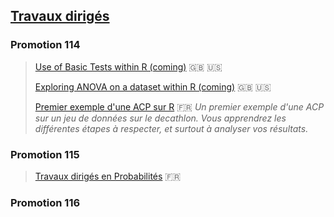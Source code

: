 ## [Travaux dirigés](./td-s.md)

### Promotion 114

> [Use of Basic Tests within R (coming)]() &#x1f1ec;&#x1f1e7; &#x1f1fa;&#x1f1f8;
>
> [Exploring ANOVA on a dataset within R (coming)]() &#x1f1ec;&#x1f1e7; &#x1f1fa;&#x1f1f8;
>
> [Premier exemple d'une ACP sur R](./td-lab/acp-ex-r.html) &#x1f1eb;&#x1f1f7;
> *Un premier exemple d'une ACP sur un jeu de données sur le decathlon. Vous apprendrez les différentes étapes à respecter, et surtout à analyser vos résultats.*

### Promotion 115

> [Travaux dirigés en Probabilités](./td-lab/td-lab-proba.pdf) &#x1f1eb;&#x1f1f7;

### Promotion 116



